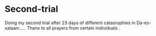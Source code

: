 # Second-trial
Doing my second trial after 23 days of different catasrophies in Da-es-salaam.....
Thanx to all prayers from certain individuals .
